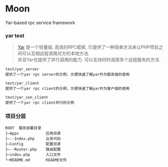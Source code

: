 # Moon
Yar-based rpc service framework


### yar test

> [Yar](https://www.php.net/manual/zh/book.yar.php) 是一个轻量级, 高效的RPC框架, 它提供了一种简单方法来让PHP项目之间可以互相远程调用对方的本地方法.   
并且Yar也提供了并行调用的能力. 可以支持同时调用多个远程服务的方法.

```$xslt
test/yar_server 
提供了一个yar rpc server的示例，方便快速了解yar作为服务端的使用

test/yar_client
提供了一个yar rpc client的示例，方便快速了解yar作为客户端的使用

test/yar_con_client
提供了一个yar rpc client并行的示例
```

### 项目分层
```$xslt
ROOT  服务部署目录
├—Apps            应用目录
├—--Index.php     业务代码
├—Config          配置目录
├—--Router.php    路由配置
├─index.php       入口文件
└─README.md       README文件
```